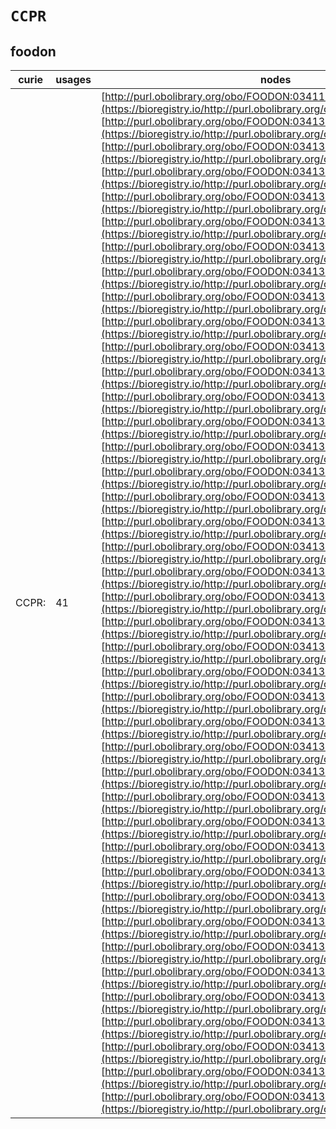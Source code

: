 # `CCPR`

## foodon

| curie   |   usages | nodes                                                                                                                                                                                                                                                                                                                                                                                                                                                                                                                                                                                                                                                                                                                                                                                                                                                                                                                                                                                                                                                                                                                                                                                                                                                                                                                                                                                                                                                                                                                                                                                                                                                                                                                                                                                                                                                                                                                                                                                                                                                                                                                                                                                                                                                                                                                                                                                                                                                                                                                                                                                                                                                                                                                                                                                                                                                                                                                                                                                                                                                                                                                                                                                                                                                                                                                                                                                                                                                                                                                                                                                                                                                                                                                                                                                                                                                                                                                                                                                                                                                                                                                                                                                                                                                                                                                                                                                                                                                                                                                                                                                                                                                                                                                                                                                                                                                                                                                                                                                                                                                                                                                                                           |
|---------|----------|-----------------------------------------------------------------------------------------------------------------------------------------------------------------------------------------------------------------------------------------------------------------------------------------------------------------------------------------------------------------------------------------------------------------------------------------------------------------------------------------------------------------------------------------------------------------------------------------------------------------------------------------------------------------------------------------------------------------------------------------------------------------------------------------------------------------------------------------------------------------------------------------------------------------------------------------------------------------------------------------------------------------------------------------------------------------------------------------------------------------------------------------------------------------------------------------------------------------------------------------------------------------------------------------------------------------------------------------------------------------------------------------------------------------------------------------------------------------------------------------------------------------------------------------------------------------------------------------------------------------------------------------------------------------------------------------------------------------------------------------------------------------------------------------------------------------------------------------------------------------------------------------------------------------------------------------------------------------------------------------------------------------------------------------------------------------------------------------------------------------------------------------------------------------------------------------------------------------------------------------------------------------------------------------------------------------------------------------------------------------------------------------------------------------------------------------------------------------------------------------------------------------------------------------------------------------------------------------------------------------------------------------------------------------------------------------------------------------------------------------------------------------------------------------------------------------------------------------------------------------------------------------------------------------------------------------------------------------------------------------------------------------------------------------------------------------------------------------------------------------------------------------------------------------------------------------------------------------------------------------------------------------------------------------------------------------------------------------------------------------------------------------------------------------------------------------------------------------------------------------------------------------------------------------------------------------------------------------------------------------------------------------------------------------------------------------------------------------------------------------------------------------------------------------------------------------------------------------------------------------------------------------------------------------------------------------------------------------------------------------------------------------------------------------------------------------------------------------------------------------------------------------------------------------------------------------------------------------------------------------------------------------------------------------------------------------------------------------------------------------------------------------------------------------------------------------------------------------------------------------------------------------------------------------------------------------------------------------------------------------------------------------------------------------------------------------------------------------------------------------------------------------------------------------------------------------------------------------------------------------------------------------------------------------------------------------------------------------------------------------------------------------------------------------------------------------------------------------------------------------------------------------------------------------|
| CCPR:   |       41 | [http://purl.obolibrary.org/obo/FOODON:03411385](https://bioregistry.io/http://purl.obolibrary.org/obo/FOODON:03411385), [http://purl.obolibrary.org/obo/FOODON:03413372](https://bioregistry.io/http://purl.obolibrary.org/obo/FOODON:03413372), [http://purl.obolibrary.org/obo/FOODON:03413374](https://bioregistry.io/http://purl.obolibrary.org/obo/FOODON:03413374), [http://purl.obolibrary.org/obo/FOODON:03413379](https://bioregistry.io/http://purl.obolibrary.org/obo/FOODON:03413379), [http://purl.obolibrary.org/obo/FOODON:03413380](https://bioregistry.io/http://purl.obolibrary.org/obo/FOODON:03413380), [http://purl.obolibrary.org/obo/FOODON:03413381](https://bioregistry.io/http://purl.obolibrary.org/obo/FOODON:03413381), [http://purl.obolibrary.org/obo/FOODON:03413382](https://bioregistry.io/http://purl.obolibrary.org/obo/FOODON:03413382), [http://purl.obolibrary.org/obo/FOODON:03413383](https://bioregistry.io/http://purl.obolibrary.org/obo/FOODON:03413383), [http://purl.obolibrary.org/obo/FOODON:03413384](https://bioregistry.io/http://purl.obolibrary.org/obo/FOODON:03413384), [http://purl.obolibrary.org/obo/FOODON:03413385](https://bioregistry.io/http://purl.obolibrary.org/obo/FOODON:03413385), [http://purl.obolibrary.org/obo/FOODON:03413386](https://bioregistry.io/http://purl.obolibrary.org/obo/FOODON:03413386), [http://purl.obolibrary.org/obo/FOODON:03413394](https://bioregistry.io/http://purl.obolibrary.org/obo/FOODON:03413394), [http://purl.obolibrary.org/obo/FOODON:03413396](https://bioregistry.io/http://purl.obolibrary.org/obo/FOODON:03413396), [http://purl.obolibrary.org/obo/FOODON:03413403](https://bioregistry.io/http://purl.obolibrary.org/obo/FOODON:03413403), [http://purl.obolibrary.org/obo/FOODON:03413406](https://bioregistry.io/http://purl.obolibrary.org/obo/FOODON:03413406), [http://purl.obolibrary.org/obo/FOODON:03413407](https://bioregistry.io/http://purl.obolibrary.org/obo/FOODON:03413407), [http://purl.obolibrary.org/obo/FOODON:03413413](https://bioregistry.io/http://purl.obolibrary.org/obo/FOODON:03413413), [http://purl.obolibrary.org/obo/FOODON:03413416](https://bioregistry.io/http://purl.obolibrary.org/obo/FOODON:03413416), [http://purl.obolibrary.org/obo/FOODON:03413419](https://bioregistry.io/http://purl.obolibrary.org/obo/FOODON:03413419), [http://purl.obolibrary.org/obo/FOODON:03413421](https://bioregistry.io/http://purl.obolibrary.org/obo/FOODON:03413421), [http://purl.obolibrary.org/obo/FOODON:03413422](https://bioregistry.io/http://purl.obolibrary.org/obo/FOODON:03413422), [http://purl.obolibrary.org/obo/FOODON:03413423](https://bioregistry.io/http://purl.obolibrary.org/obo/FOODON:03413423), [http://purl.obolibrary.org/obo/FOODON:03413424](https://bioregistry.io/http://purl.obolibrary.org/obo/FOODON:03413424), [http://purl.obolibrary.org/obo/FOODON:03413425](https://bioregistry.io/http://purl.obolibrary.org/obo/FOODON:03413425), [http://purl.obolibrary.org/obo/FOODON:03413426](https://bioregistry.io/http://purl.obolibrary.org/obo/FOODON:03413426), [http://purl.obolibrary.org/obo/FOODON:03413427](https://bioregistry.io/http://purl.obolibrary.org/obo/FOODON:03413427), [http://purl.obolibrary.org/obo/FOODON:03413429](https://bioregistry.io/http://purl.obolibrary.org/obo/FOODON:03413429), [http://purl.obolibrary.org/obo/FOODON:03413430](https://bioregistry.io/http://purl.obolibrary.org/obo/FOODON:03413430), [http://purl.obolibrary.org/obo/FOODON:03413431](https://bioregistry.io/http://purl.obolibrary.org/obo/FOODON:03413431), [http://purl.obolibrary.org/obo/FOODON:03413432](https://bioregistry.io/http://purl.obolibrary.org/obo/FOODON:03413432), [http://purl.obolibrary.org/obo/FOODON:03413433](https://bioregistry.io/http://purl.obolibrary.org/obo/FOODON:03413433), [http://purl.obolibrary.org/obo/FOODON:03413435](https://bioregistry.io/http://purl.obolibrary.org/obo/FOODON:03413435), [http://purl.obolibrary.org/obo/FOODON:03413436](https://bioregistry.io/http://purl.obolibrary.org/obo/FOODON:03413436), [http://purl.obolibrary.org/obo/FOODON:03413438](https://bioregistry.io/http://purl.obolibrary.org/obo/FOODON:03413438), [http://purl.obolibrary.org/obo/FOODON:03413439](https://bioregistry.io/http://purl.obolibrary.org/obo/FOODON:03413439), [http://purl.obolibrary.org/obo/FOODON:03413441](https://bioregistry.io/http://purl.obolibrary.org/obo/FOODON:03413441), [http://purl.obolibrary.org/obo/FOODON:03413443](https://bioregistry.io/http://purl.obolibrary.org/obo/FOODON:03413443), [http://purl.obolibrary.org/obo/FOODON:03413444](https://bioregistry.io/http://purl.obolibrary.org/obo/FOODON:03413444), [http://purl.obolibrary.org/obo/FOODON:03413445](https://bioregistry.io/http://purl.obolibrary.org/obo/FOODON:03413445), [http://purl.obolibrary.org/obo/FOODON:03413446](https://bioregistry.io/http://purl.obolibrary.org/obo/FOODON:03413446), [http://purl.obolibrary.org/obo/FOODON:03413447](https://bioregistry.io/http://purl.obolibrary.org/obo/FOODON:03413447) |
